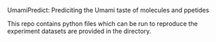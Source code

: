 UmamiPredict: Prediciting the Umami taste of molecules and ppetides


This repo contains python files which can be run to reproduce the experiment datasets are provided in the directory.